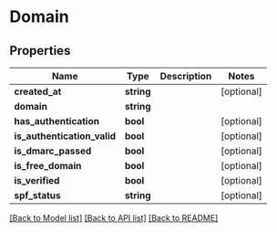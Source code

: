 # Domain

## Properties
Name | Type | Description | Notes
------------ | ------------- | ------------- | -------------
**created_at** | **string** |  | [optional] 
**domain** | **string** |  | 
**has_authentication** | **bool** |  | [optional] 
**is_authentication_valid** | **bool** |  | [optional] 
**is_dmarc_passed** | **bool** |  | [optional] 
**is_free_domain** | **bool** |  | [optional] 
**is_verified** | **bool** |  | [optional] 
**spf_status** | **string** |  | [optional] 

[[Back to Model list]](../README.md#documentation-for-models) [[Back to API list]](../README.md#documentation-for-api-endpoints) [[Back to README]](../README.md)



